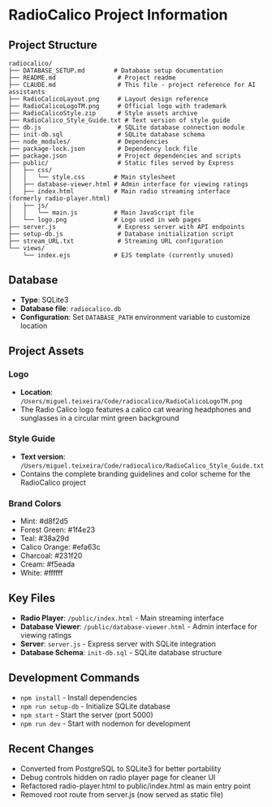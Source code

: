 # RadioCalico Project Information

## Project Structure
```
radiocalico/
├── DATABASE_SETUP.md        # Database setup documentation
├── README.md                 # Project readme
├── CLAUDE.md                 # This file - project reference for AI assistants
├── RadioCalicoLayout.png     # Layout design reference
├── RadioCalicoLogoTM.png     # Official logo with trademark
├── RadioCalicoStyle.zip      # Style assets archive
├── RadioCalico_Style_Guide.txt # Text version of style guide
├── db.js                     # SQLite database connection module
├── init-db.sql               # SQLite database schema
├── node_modules/             # Dependencies
├── package-lock.json         # Dependency lock file
├── package.json              # Project dependencies and scripts
├── public/                   # Static files served by Express
│   ├── css/
│   │   └── style.css        # Main stylesheet
│   ├── database-viewer.html # Admin interface for viewing ratings
│   ├── index.html           # Main radio streaming interface (formerly radio-player.html)
│   ├── js/
│   │   └── main.js          # Main JavaScript file
│   └── logo.png             # Logo used in web pages
├── server.js                 # Express server with API endpoints
├── setup-db.js               # Database initialization script
├── stream_URL.txt            # Streaming URL configuration
└── views/
    └── index.ejs            # EJS template (currently unused)
```

## Database
- **Type**: SQLite3
- **Database file**: `radiocalico.db`
- **Configuration**: Set `DATABASE_PATH` environment variable to customize location

## Project Assets

### Logo
- **Location**: `/Users/miguel.teixeira/Code/radiocalico/RadioCalicoLogoTM.png`
- The Radio Calico logo features a calico cat wearing headphones and sunglasses in a circular mint green background

### Style Guide
- **Text version**: `/Users/miguel.teixeira/Code/radiocalico/RadioCalico_Style_Guide.txt`
- Contains the complete branding guidelines and color scheme for the RadioCalico project

### Brand Colors
- Mint: #d8f2d5
- Forest Green: #1f4e23
- Teal: #38a29d
- Calico Orange: #efa63c
- Charcoal: #231f20
- Cream: #f5eada
- White: #ffffff

## Key Files
- **Radio Player**: `/public/index.html` - Main streaming interface
- **Database Viewer**: `/public/database-viewer.html` - Admin interface for viewing ratings
- **Server**: `server.js` - Express server with SQLite integration
- **Database Schema**: `init-db.sql` - SQLite database structure

## Development Commands
- `npm install` - Install dependencies
- `npm run setup-db` - Initialize SQLite database
- `npm start` - Start the server (port 5000)
- `npm run dev` - Start with nodemon for development

## Recent Changes
- Converted from PostgreSQL to SQLite3 for better portability
- Debug controls hidden on radio player page for cleaner UI
- Refactored radio-player.html to public/index.html as main entry point
- Removed root route from server.js (now served as static file)